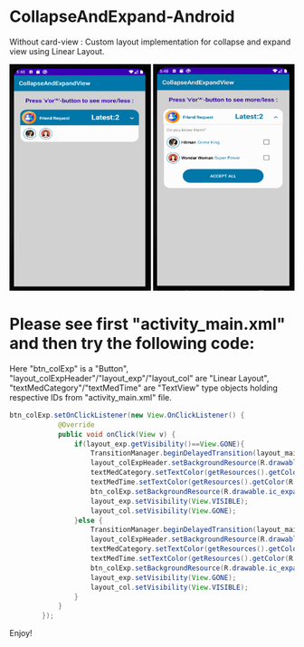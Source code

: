 # CollapseAndExpand-Android
Without card-view : Custom layout implementation for collapse and expand view using Linear Layout.

<img src="app/src/main/res/drawable/app_preview_one.png" width="250" height="400"> <img src="app/src/main/res/drawable/app_preview_two.png" width="250" height="400">

# Please see first "activity_main.xml" and then try the following code:
Here "btn_colExp" is a "Button", "layout_colExpHeader"/"layout_exp"/"layout_col" are "Linear Layout", "textMedCategory"/"textMedTime" are "TextView" type objects holding respective IDs from "activity_main.xml" file.

```java
btn_colExp.setOnClickListener(new View.OnClickListener() {
            @Override
            public void onClick(View v) {
                if(layout_exp.getVisibility()==View.GONE){
                    TransitionManager.beginDelayedTransition(layout_main, new AutoTransition());
                    layout_colExpHeader.setBackgroundResource(R.drawable.rounded_up_rec_white);
                    textMedCategory.setTextColor(getResources().getColor(R.color.colorPrimary));
                    textMedTime.setTextColor(getResources().getColor(R.color.colorPrimary));
                    btn_colExp.setBackgroundResource(R.drawable.ic_expand_less_24dp);
                    layout_exp.setVisibility(View.VISIBLE);
                    layout_col.setVisibility(View.GONE);
                }else {
                    TransitionManager.beginDelayedTransition(layout_main, new AutoTransition());
                    layout_colExpHeader.setBackgroundResource(R.drawable.rounded_up_rectangle);
                    textMedCategory.setTextColor(getResources().getColor(R.color.colorWhite));
                    textMedTime.setTextColor(getResources().getColor(R.color.colorWhite));
                    btn_colExp.setBackgroundResource(R.drawable.ic_expand_more_white_24dp);
                    layout_exp.setVisibility(View.GONE);
                    layout_col.setVisibility(View.VISIBLE);
                }
            }
        });
```
Enjoy!
